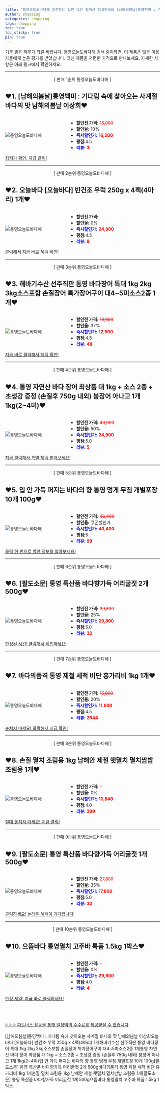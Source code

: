 ```yaml
---
title: "통영오늘도바다해 추천하는 할인 많은 컬렉션 참고하세요 [남해의봄날]통영백미 : 기다림 속에 찾아오는"
author: shopping
categories: shopping
tags: shopping
toc: true
toc_sticky: true
pin: true
---
```

기분 좋은 하루가 되길 바랍니다. 통영오늘도바다해 검색 중이라면, 이 제품은 많은 이용자들에게 높은 평가를 받았습니다. 최신 제품을 저렴한 가격으로 만나보세요. 자세한 사항은 아래 링크에서 확인하세요.

---
<p class="toplist" style="margin: 0 auto; display: block; width: fit-content;">[ 판매 1순위 통영오늘도바다해 ]</p>

<h2><strong>❤️1. [남해의봄날]통영백미 : 기다림 속에 찾아오는 사계절 바다의 맛 남해의봄날 이상희❤️</strong></h2>

<div style="display: flex; align-items: center;">
    <div style="flex: 0.4;">
        <img src="https://thumbnail9.coupangcdn.com/thumbnails/remote/230x230ex/image/vendor_inventory/5dac/34b5a7568c02a4fc5508a2918fb2b74f95ed4f8147477b4ceed33682a874.jpg" alt="통영오늘도바다해" style="max-width: 100%;">
    </div>
    <div style="flex: 0.6; margin-left: 10px;">
        <ul>
            <li><strong>할인전 가격:</strong> <del style="color: red;">18,000</del></li>
            <li><strong>할인율:</strong> 10%</li>
            <li><span style='color:blue'><strong>즉시할인가:</strong></span> <span style='color:red'><strong>16,200</strong></span></li>
            <li><strong>평점:</strong>4.5</li>
            <li><span style='color:blue'><strong>리뷰:</strong></span> <span style='color:red'><strong>3</strong></span></li>
        </ul>
    </div>
</div>
<div class="center">
    <a href="https://selin100587.github.io?lptag=AF9450613&subid=githubio&pageKey=4758854239&traceid=V0-153&itemId=6061880356&vendorItemId=90598431266" class="myButton">
        최저가 확인, 지금 클릭!
    </a>
</div>


---
<p class="toplist" style="margin: 0 auto; display: block; width: fit-content;">[ 판매 2순위 통영오늘도바다해 ]</p>

<h2><strong>❤️2. 오늘바다 [오늘바다] 반건조 우럭 250g x 4팩(4마리) 1개❤️</strong></h2>

<div style="display: flex; align-items: center;">
    <div style="flex: 0.4;">
        <img src="https://thumbnail10.coupangcdn.com/thumbnails/remote/230x230ex/image/vendor_inventory/83cb/f708e4aa702d4b6972570a040ae7be73f7268945c514861e33f42c29a089.jpg" alt="통영오늘도바다해" style="max-width: 100%;">
    </div>
    <div style="flex: 0.6; margin-left: 10px;">
        <ul>
            <li><strong>할인전 가격:</strong> <del style="color: red;">-</del></li>
            <li><strong>할인율:</strong> 0%</li>
            <li><span style='color:blue'><strong>즉시할인가:</strong></span> <span style='color:red'><strong>24,900</strong></span></li>
            <li><strong>평점:</strong>4.5</li>
            <li><span style='color:blue'><strong>리뷰:</strong></span> <span style='color:red'><strong>8</strong></span></li>
        </ul>
    </div>
</div>
<div class="center">
    <a href="https://selin100587.github.io?lptag=AF9450613&subid=githubio&pageKey=7478385437&traceid=V0-153&itemId=19528718305&vendorItemId=87350051873" class="myButton">
        클릭해서 지금 바로 혜택 확인!
    </a>
</div>


---
<p class="toplist" style="margin: 0 auto; display: block; width: fit-content;">[ 판매 3순위 통영오늘도바다해 ]</p>

<h2><strong>❤️3. 해바기수산 선주직판 통영 바다장어 특대 1kg 2kg 3kg소스포함 손질장어 특가장어구이 대4~5미소스2종 1개❤️</strong></h2>

<div style="display: flex; align-items: center;">
    <div style="flex: 0.4;">
        <img src="https://thumbnail10.coupangcdn.com/thumbnails/remote/230x230ex/image/vendor_inventory/c548/9c02558c0297c6d9dcac412b100363b1854300c056586a427c12802c97f0.jpg" alt="통영오늘도바다해" style="max-width: 100%;">
    </div>
    <div style="flex: 0.6; margin-left: 10px;">
        <ul>
            <li><strong>할인전 가격:</strong> <del style="color: red;">19,900</del></li>
            <li><strong>할인율:</strong> 37%</li>
            <li><span style='color:blue'><strong>즉시할인가:</strong></span> <span style='color:red'><strong>12,500</strong></span></li>
            <li><strong>평점:</strong>4.5</li>
            <li><span style='color:blue'><strong>리뷰:</strong></span> <span style='color:red'><strong>48</strong></span></li>
        </ul>
    </div>
</div>
<div class="center">
    <a href="https://selin100587.github.io?lptag=AF9450613&subid=githubio&pageKey=7975697436&traceid=V0-153&itemId=22107597621&vendorItemId=89154528589" class="myButton">
        지금 바로 클릭해서 혜택 확인!
    </a>
</div>


---
<p class="toplist" style="margin: 0 auto; display: block; width: fit-content;">[ 판매 4순위 통영오늘도바다해 ]</p>

<h2><strong>❤️4. 통영 자연산 바다 장어 최상품 대 1kg + 소스 2종 + 초생강 증정 (손질후 750g 내외) 붕장어 아나고 1개 1kg(2~4미)❤️</strong></h2>

<div style="display: flex; align-items: center;">
    <div style="flex: 0.4;">
        <img src="https://thumbnail7.coupangcdn.com/thumbnails/remote/230x230ex/image/vendor_inventory/7599/4d7423c42c9e9f5a7f2ab94ce7ac58714ac758d72d46072a21c2106f0487.jpg" alt="통영오늘도바다해" style="max-width: 100%;">
    </div>
    <div style="flex: 0.6; margin-left: 10px;">
        <ul>
            <li><strong>할인전 가격:</strong> <del style="color: red;">49,900</del></li>
            <li><strong>할인율:</strong> 50%</li>
            <li><span style='color:blue'><strong>즉시할인가:</strong></span> <span style='color:red'><strong>24,900</strong></span></li>
            <li><strong>평점:</strong>5.0</li>
            <li><span style='color:blue'><strong>리뷰:</strong></span> <span style='color:red'><strong>5</strong></span></li>
        </ul>
    </div>
</div>
<div class="center">
    <a href="https://selin100587.github.io?lptag=AF9450613&subid=githubio&pageKey=8209197350&traceid=V0-153&itemId=23558030230&vendorItemId=90584072930" class="myButton">
        지금 클릭해서 특별 혜택 받아보세요!
    </a>
</div>


---
<p class="toplist" style="margin: 0 auto; display: block; width: fit-content;">[ 판매 5순위 통영오늘도바다해 ]</p>

<h2><strong>❤️5. 입 안 가득 퍼지는 바다의 향 통영 멍게 무침 개별포장 10개 100g❤️</strong></h2>

<div style="display: flex; align-items: center;">
    <div style="flex: 0.4;">
        <img src="https://thumbnail7.coupangcdn.com/thumbnails/remote/230x230ex/image/vendor_inventory/b064/bfdcb973176d3a44e2b3c48f40a0dde95b90a0dfaa2825b9d57c8b949f26.jpg" alt="통영오늘도바다해" style="max-width: 100%;">
    </div>
    <div style="flex: 0.6; margin-left: 10px;">
        <ul>
            <li><strong>할인전 가격:</strong> <del style="color: red;">46,400</del></li>
            <li><strong>할인율:</strong> 쿠폰할인가</li>
            <li><span style='color:blue'><strong>즉시할인가:</strong></span> <span style='color:red'><strong>43,400</strong></span></li>
            <li><strong>평점:</strong>5</li>
            <li><span style='color:blue'><strong>리뷰:</strong></span> <span style='color:red'><strong>99</strong></span></li>
        </ul>
    </div>
</div>
<div class="center">
    <a href="https://selin100587.github.io?lptag=AF9450613&subid=githubio&pageKey=8139354556&traceid=V0-153&itemId=23127635363&vendorItemId=90160664093" class="myButton">
        클릭 한 번으로 할인 정보를 알아보세요!
    </a>
</div>


---
<p class="toplist" style="margin: 0 auto; display: block; width: fit-content;">[ 판매 6순위 통영오늘도바다해 ]</p>

<h2><strong>❤️6. [팔도소문] 통영 특산품 바다향가득 어리굴젓 2개 500g❤️</strong></h2>

<div style="display: flex; align-items: center;">
    <div style="flex: 0.4;">
        <img src="https://thumbnail9.coupangcdn.com/thumbnails/remote/230x230ex/image/vendor_inventory/3b73/ce41d54dd4b4528fb472613f8b9f9b6cac67a29d7eae9111ec14352c4b09.png" alt="통영오늘도바다해" style="max-width: 100%;">
    </div>
    <div style="flex: 0.6; margin-left: 10px;">
        <ul>
            <li><strong>할인전 가격:</strong> <del style="color: red;">39,800</del></li>
            <li><strong>할인율:</strong> 25%</li>
            <li><span style='color:blue'><strong>즉시할인가:</strong></span> <span style='color:red'><strong>29,800</strong></span></li>
            <li><strong>평점:</strong>5.0</li>
            <li><span style='color:blue'><strong>리뷰:</strong></span> <span style='color:red'><strong>32</strong></span></li>
        </ul>
    </div>
</div>
<div class="center">
    <a href="https://selin100587.github.io?lptag=AF9450613&subid=githubio&pageKey=8111256927&traceid=V0-153&itemId=22978519494&vendorItemId=90012490923" class="myButton">
        한정된 시간! 클릭해서 확인하세요!
    </a>
</div>


---
<p class="toplist" style="margin: 0 auto; display: block; width: fit-content;">[ 판매 7순위 통영오늘도바다해 ]</p>

<h2><strong>❤️7. 바다의품격 통영 제철 세척 비단 홍가리비 1kg 1개❤️</strong></h2>

<div style="display: flex; align-items: center;">
    <div style="flex: 0.4;">
        <img src="https://thumbnail8.coupangcdn.com/thumbnails/remote/230x230ex/image/vendor_inventory/866b/37223dce41df36c1cfae2ff6f1c7d439c241c4b2d3aaa812c4c5d55e22ca.jpeg" alt="통영오늘도바다해" style="max-width: 100%;">
    </div>
    <div style="flex: 0.6; margin-left: 10px;">
        <ul>
            <li><strong>할인전 가격:</strong> <del style="color: red;">15,000</del></li>
            <li><strong>할인율:</strong> 20%</li>
            <li><span style='color:blue'><strong>즉시할인가:</strong></span> <span style='color:red'><strong>11,900</strong></span></li>
            <li><strong>평점:</strong>4.5</li>
            <li><span style='color:blue'><strong>리뷰:</strong></span> <span style='color:red'><strong>2644</strong></span></li>
        </ul>
    </div>
</div>
<div class="center">
    <a href="https://selin100587.github.io?lptag=AF9450613&subid=githubio&pageKey=2102686436&traceid=V0-153&itemId=3572071178&vendorItemId=5438552569" class="myButton">
        놓치지 마세요! 클릭해서 지금 확인!
    </a>
</div>


---
<p class="toplist" style="margin: 0 auto; display: block; width: fit-content;">[ 판매 8순위 통영오늘도바다해 ]</p>

<h2><strong>❤️8. 손질 멸치 조림용 1kg 남해안 제철 햇멸치 멸치쌈밥 조림용 1개❤️</strong></h2>

<div style="display: flex; align-items: center;">
    <div style="flex: 0.4;">
        <img src="https://thumbnail6.coupangcdn.com/thumbnails/remote/230x230ex/image/vendor_inventory/bd66/86ed088c0248a2ee197ab9f91f1db0392e7c7257e2aca0c61b8e73c18e6f.jpg" alt="통영오늘도바다해" style="max-width: 100%;">
    </div>
    <div style="flex: 0.6; margin-left: 10px;">
        <ul>
            <li><strong>할인전 가격:</strong> <del style="color: red;">-</del></li>
            <li><strong>할인율:</strong> 0%</li>
            <li><span style='color:blue'><strong>즉시할인가:</strong></span> <span style='color:red'><strong>10,840</strong></span></li>
            <li><strong>평점:</strong>4.0</li>
            <li><span style='color:blue'><strong>리뷰:</strong></span> <span style='color:red'><strong>289</strong></span></li>
        </ul>
    </div>
</div>
<div class="center">
    <a href="https://selin100587.github.io?lptag=AF9450613&subid=githubio&pageKey=7196325376&traceid=V0-153&itemId=18179886469&vendorItemId=70476810504" class="myButton">
        절대 놓치지 마세요! 지금 클릭!
    </a>
</div>


---
<p class="toplist" style="margin: 0 auto; display: block; width: fit-content;">[ 판매 9순위 통영오늘도바다해 ]</p>

<h2><strong>❤️9. [팔도소문] 통영 특산품 바다향가득 어리굴젓 1개 500g❤️</strong></h2>

<div style="display: flex; align-items: center;">
    <div style="flex: 0.4;">
        <img src="https://thumbnail9.coupangcdn.com/thumbnails/remote/230x230ex/image/vendor_inventory/3b73/ce41d54dd4b4528fb472613f8b9f9b6cac67a29d7eae9111ec14352c4b09.png" alt="통영오늘도바다해" style="max-width: 100%;">
    </div>
    <div style="flex: 0.6; margin-left: 10px;">
        <ul>
            <li><strong>할인전 가격:</strong> <del style="color: red;">27,800</del></li>
            <li><strong>할인율:</strong> 35%</li>
            <li><span style='color:blue'><strong>즉시할인가:</strong></span> <span style='color:red'><strong>17,800</strong></span></li>
            <li><strong>평점:</strong>5.0</li>
            <li><span style='color:blue'><strong>리뷰:</strong></span> <span style='color:red'><strong>32</strong></span></li>
        </ul>
    </div>
</div>
<div class="center">
    <a href="https://selin100587.github.io?lptag=AF9450613&subid=githubio&pageKey=8111256927&traceid=V0-153&itemId=22978519498&vendorItemId=90012490928" class="myButton">
        클릭하세요! 놀라운 혜택이 기다립니다!
    </a>
</div>


---
<p class="toplist" style="margin: 0 auto; display: block; width: fit-content;">[ 판매 10순위 통영오늘도바다해 ]</p>

<h2><strong>❤️10. 으뜸바다 통영멸치 고주바 특품 1.5kg 1박스❤️</strong></h2>

<div style="display: flex; align-items: center;">
    <div style="flex: 0.4;">
        <img src="https://thumbnail7.coupangcdn.com/thumbnails/remote/230x230ex/image/vendor_inventory/images/2017/08/20/12/2/7a826dfb-4719-4cf8-872d-ba74db387b7b.jpg" alt="통영오늘도바다해" style="max-width: 100%;">
    </div>
    <div style="flex: 0.6; margin-left: 10px;">
        <ul>
            <li><strong>할인전 가격:</strong> <del style="color: red;">-</del></li>
            <li><strong>할인율:</strong> 0%</li>
            <li><span style='color:blue'><strong>즉시할인가:</strong></span> <span style='color:red'><strong>29,900</strong></span></li>
            <li><strong>평점:</strong>4.0</li>
            <li><span style='color:blue'><strong>리뷰:</strong></span> <span style='color:red'><strong>4</strong></span></li>
        </ul>
    </div>
</div>
<div class="center">
    <a href="https://selin100587.github.io?lptag=AF9450613&subid=githubio&pageKey=32421832&traceid=V0-153&itemId=122275338&vendorItemId=3247722968" class="myButton">
        한정 세일! 지금 바로 클릭하세요!
    </a>
</div>

<br><br><br>[💦 💦 💦 파트너스 활동을 통해 일정액의 수수료를 제공받을 수 있습니다](https://link.coupang.com/a/bcpT2c)<br><br>[남해의봄날]통영백미 : 기다림 속에 찾아오는 사계절 바다의 맛 남해의봄날 이상희오늘바다 [오늘바다] 반건조 우럭 250g x 4팩(4마리) 1개해바기수산 선주직판 통영 바다장어 특대 1kg 2kg 3kg소스포함 손질장어 특가장어구이 대4~5미소스2종 1개통영 자연산 바다 장어 최상품 대 1kg + 소스 2종 + 초생강 증정 (손질후 750g 내외) 붕장어 아나고 1개 1kg(2~4미)입 안 가득 퍼지는 바다의 향 통영 멍게 무침 개별포장 10개 100g[팔도소문] 통영 특산품 바다향가득 어리굴젓 2개 500g바다의품격 통영 제철 세척 비단 홍가리비 1kg 1개손질 멸치 조림용 1kg 남해안 제철 햇멸치 멸치쌈밥 조림용 1개[팔도소문] 통영 특산품 바다향가득 어리굴젓 1개 500g으뜸바다 통영멸치 고주바 특품 1.5kg 1박스